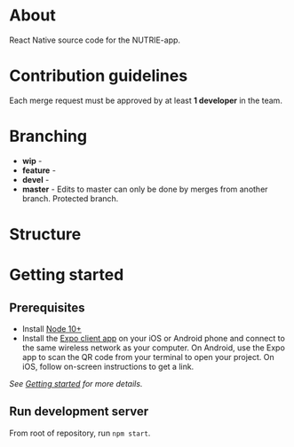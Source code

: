 # About
React Native source code for the NUTRIE-app. 

# Contribution guidelines
Each merge request must be approved by at least **1 developer** in the team. 

# Branching 
* **wip** - 
* **feature** - 
* **devel** - 
* **master** - Edits to master can only be done by merges from another branch. Protected branch. 

# Structure

# Getting started

## Prerequisites
* Install [Node 10+](https://nodejs.org/en/download/) 
* Install the [Expo client app](https://expo.io/) on your iOS or Android phone and connect to the same wireless network as your computer. On Android, use the Expo app to scan the QR code from your terminal to open your project. On iOS, follow on-screen instructions to get a link.

*See [Getting started](https://facebook.github.io/react-native/docs/getting-started) for more details.* 

## Run development server
From root of repository, run ```npm start```. 
